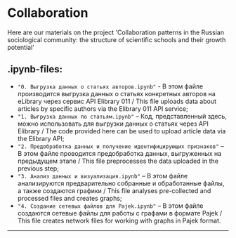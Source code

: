 # Collaboration
Here are our materials on the project 'Collaboration patterns in the Russian sociological community: the structure of scientific schools and their growth potential'

## .ipynb-files:
* `"0. Выгрузка данных о статьях авторов.ipynb"` - В этом файле производится выгрузка данных о статьях конкретных авторов на eLibrary через сервис API Elibrary 011 / This file uploads data about articles by specific authors via the Elibrary 011 API service;
* `"1. Выгрузка данных по статьям.ipynb"` – Код, представленный здесь, можно использовать для выгрузки данных о статьях через API Elibrary / The code provided here can be used to upload article data via the Elibrary API;
* `"2. Предобработка данных и получение идентифицирующих признаков"` – В этом файле проводится предобработка данных, выгруженных на предыдущем этапе / This file preprocesses the data uploaded in the previous step;
* `"3. Анализ данных и визуализация.ipynb"` – В этом файле анализируются предварительно собранные и обработанные файлы, а также создаются графики / This file analyses pre-collected and processed files and creates graphs;
* `"4. Создание сетевых файлов для Pajek.ipynb"` – В этом файле создаются сетевые файлы для работы с графами в формате Pajek  / This file creates network files for working with graphs in Pajek format.

----
